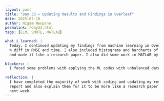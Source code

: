 ```yaml
---
layout: post
title: "Day 33 – Updating Results and Findings in Overleaf"
date: 2025-07-18
author: Nigam Neupane
permalink: /day33.html
tags: [ELM, SMOTE, MATLAB]

what_i_learned: |
  Today, I continued updating my findings from machine learning in Overleaf. I updated the table containing the results like accuracy, MAE, MSE, RMSE, 
  % diff in RMSE and time. I also included histograms and barcharts of the finddings in Overleaf. I explained the tables and histograms in paragraphs 
  and made it like a research paper. I also did some work in MATLAB by applying the ML codes.
  
blockers: |
  I faced some problems with applying the ML codes with unbalanced dataset with cross-validation.
  
reflection: |
  I have completed the majority of work with coding and updating my results in the project report. I need to include some more graphs and charts in the 
  report and also explain them for it to be more like a research paper. I will be able to work with the more advanced version of the custom ELM starting 
  next week.
---
```

